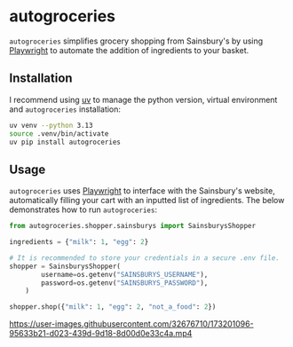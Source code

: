 # autogroceries

`autogroceries` simplifies grocery shopping from Sainsbury's by using [Playwright](https://playwright.dev/) to automate the addition of ingredients to your basket.

## Installation

I recommend using [uv](https://docs.astral.sh/uv/) to manage the python version, virtual environment and `autogroceries` installation:

```bash
uv venv --python 3.13
source .venv/bin/activate
uv pip install autogroceries
```

## Usage

`autogroceries` uses [Playwright](https://playwright.dev/) to interface with the Sainsbury's website, automatically filling your cart with an inputted list of ingredients. The below demonstrates how to run `autogroceries`:

```python
from autogroceries.shopper.sainsburys import SainsburysShopper

ingredients = {"milk": 1, "egg": 2}

# It is recommended to store your credentials in a secure .env file.
shopper = SainsburysShopper(
        username=os.getenv("SAINSBURYS_USERNAME"),
        password=os.getenv("SAINSBURYS_PASSWORD"),
    )

shopper.shop({"milk": 1, "egg": 2, "not_a_food": 2})
```

https://user-images.githubusercontent.com/32676710/173201096-95633b21-d023-439d-9d18-8d00d0e33c4a.mp4
